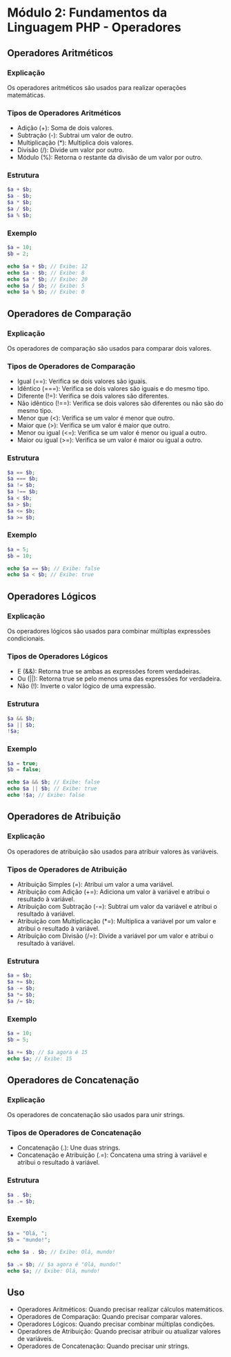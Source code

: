 # Módulo 2: Fundamentos da Linguagem PHP - Operadores

## Operadores Aritméticos

### Explicação
Os operadores aritméticos são usados para realizar operações matemáticas.

### Tipos de Operadores Aritméticos
- Adição (+): Soma de dois valores.
- Subtração (-): Subtrai um valor de outro.
- Multiplicação (*): Multiplica dois valores.
- Divisão (/): Divide um valor por outro.
- Módulo (%): Retorna o restante da divisão de um valor por outro.

### Estrutura 
```php
$a + $b;
$a - $b;
$a * $b;
$a / $b;
$a % $b;
```

### Exemplo
```php
$a = 10;
$b = 2;

echo $a + $b; // Exibe: 12
echo $a - $b; // Exibe: 8
echo $a * $b; // Exibe: 20
echo $a / $b; // Exibe: 5
echo $a % $b; // Exibe: 0
```

## Operadores de Comparação

### Explicação
Os operadores de comparação são usados para comparar dois valores.

### Tipos de Operadores de Comparação
- Igual (==): Verifica se dois valores são iguais.
- Idêntico (===): Verifica se dois valores são iguais e do mesmo tipo.
- Diferente (!=): Verifica se dois valores são diferentes.
- Não idêntico (!==): Verifica se dois valores são diferentes ou não são do mesmo tipo.
- Menor que (<): Verifica se um valor é menor que outro.
- Maior que (>): Verifica se um valor é maior que outro.
- Menor ou igual (<=): Verifica se um valor é menor ou igual a outro.
- Maior ou igual (>=): Verifica se um valor é maior ou igual a outro.
    
### Estrutura 
```php
$a == $b;
$a === $b;
$a != $b;
$a !== $b;
$a < $b;
$a > $b;
$a <= $b;
$a >= $b;
```

### Exemplo
```php
$a = 5;
$b = 10;

echo $a == $b; // Exibe: false
echo $a < $b; // Exibe: true
```

## Operadores Lógicos

### Explicação
Os operadores lógicos são usados para combinar múltiplas expressões condicionais.

### Tipos de Operadores Lógicos

- E (&&): Retorna true se ambas as expressões forem verdadeiras.
- Ou (||): Retorna true se pelo menos uma das expressões for verdadeira.
- Não (!): Inverte o valor lógico de uma expressão.
    
### Estrutura 
```php
$a && $b;
$a || $b;
!$a;
```

### Exemplo
```php
$a = true;
$b = false;

echo $a && $b; // Exibe: false
echo $a || $b; // Exibe: true
echo !$a; // Exibe: false
```

## Operadores de Atribuição

### Explicação
Os operadores de atribuição são usados para atribuir valores às variáveis.

### Tipos de Operadores de Atribuição

- Atribuição Simples (=): Atribui um valor a uma variável.
- Atribuição com Adição (+=): Adiciona um valor à variável e atribui o resultado à variável.
- Atribuição com Subtração (-=): Subtrai um valor da variável e atribui o resultado à variável.
- Atribuição com Multiplicação (*=): Multiplica a variável por um valor e atribui o resultado à variável.
- Atribuição com Divisão (/=): Divide a variável por um valor e atribui o resultado à variável.
    
### Estrutura 
```php
$a = $b;
$a += $b;
$a -= $b;
$a *= $b;
$a /= $b;
```

### Exemplo
```php
$a = 10;
$b = 5;

$a += $b; // $a agora é 15
echo $a; // Exibe: 15
```

## Operadores de Concatenação

### Explicação
Os operadores de concatenação são usados para unir strings.

### Tipos de Operadores de Concatenação
- Concatenação (.): Une duas strings.
- Concatenação e Atribuição (.=): Concatena uma string à variável e atribui o resultado à variável.
    
### Estrutura 
```php
$a . $b;
$a .= $b;
```

### Exemplo
```php
$a = "Olá, ";
$b = "mundo!";

echo $a . $b; // Exibe: Olá, mundo!

$a .= $b; // $a agora é "Olá, mundo!"
echo $a; // Exibe: Olá, mundo!
```

## Uso
- Operadores Aritméticos: Quando precisar realizar cálculos matemáticos.
- Operadores de Comparação: Quando precisar comparar valores.
- Operadores Lógicos: Quando precisar combinar múltiplas condições.
- Operadores de Atribuição: Quando precisar atribuir ou atualizar valores de variáveis.
- Operadores de Concatenação: Quando precisar unir strings.
